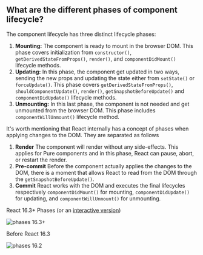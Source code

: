 ## What are the different phases of component lifecycle?

The component lifecycle has three distinct lifecycle phases:
   
1. **Mounting:** The component is ready to mount in the browser DOM. This phase covers initialization from `constructor()`, `getDerivedStateFromProps()`, `render()`, and `componentDidMount()` lifecycle methods.
2. **Updating:** In this phase, the component get updated in two ways, sending the new props and updating the state either from `setState()` or `forceUpdate()`. This phase covers `getDerivedStateFromProps()`, `shouldComponentUpdate()`, `render()`, `getSnapshotBeforeUpdate()` and `componentDidUpdate()` lifecycle methods.
3. **Unmounting:** In this last phase, the component is not needed and get unmounted from the browser DOM. This phase includes `componentWillUnmount()` lifecycle method.

It's worth mentioning that React internally has a concept of phases when applying changes to the DOM. They are separated as follows

1. **Render** The component will render without any side-effects. This applies for Pure components and in this phase, React can pause, abort, or restart the render. 
2. **Pre-commit** Before the component actually applies the changes to the DOM, there is a moment that allows React to read from the DOM through the `getSnapshotBeforeUpdate()`.
3. **Commit** React works with the DOM and executes the final lifecycles respectively `componentDidMount()` for mounting, `componentDidUpdate()` for updating, and `componentWillUnmount()` for unmounting.

React 16.3+ Phases (or an [interactive version](http://projects.wojtekmaj.pl/react-lifecycle-methods-diagram/))

![phases 16.3+](https://github.com/sudheerj/reactjs-interview-questions/raw/master/images/phases16.3.jpg) 

Before React 16.3

![phases 16.2](https://github.com/sudheerj/reactjs-interview-questions/raw/master/images/phases.png)